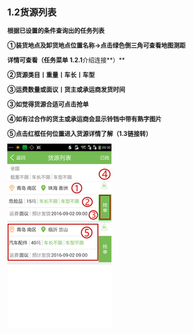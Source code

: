 ## **1.2货源列表**

**根据已设置的条件查询出的任务列表**

**①装货地点及卸货地点位置名称→点击绿色倒三角可查看地图测距**

**详情可查看（任务菜单** **1.2.1**介绍连接**）**

**②货源类目丨重量丨车长丨车型**

**③运费数量或面议丨货主或承运商发货时间**

**③如觉得货源合适可点击抢单**

**④如有过合作的货主或承运商会显示铃铛中带有熟字图片**

**⑤点击红框任何位置进入货源详情了解（1.3链接转）**

![](/assets/货源列表12.png)

